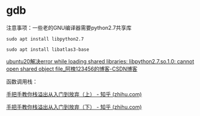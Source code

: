 # gdb

注意事项：一些老的GNU编译器需要python2.7共享库

`sudo apt install libpython2.7`

`sudo apt install libatlas3-base`

[ubuntu20解决error while loading shared libraries: libpython2.7.so.1.0: cannot open shared object file_阿槐123456的博客-CSDN博客](https://blog.csdn.net/weixin_43491077/article/details/121644091)



函数调用栈：

[手把手教你栈溢出从入门到放弃（上） - 知乎 (zhihu.com)](https://zhuanlan.zhihu.com/p/25816426)

[手把手教你栈溢出从入门到放弃（下） - 知乎 (zhihu.com)](https://zhuanlan.zhihu.com/p/25892385)



